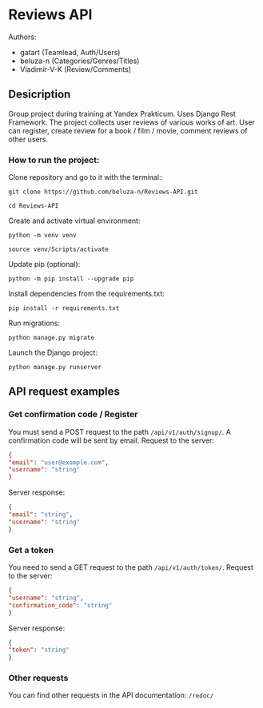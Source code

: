 # Reviews API
Authors:
* gatart (Teamlead, Auth/Users)
* beluza-n (Categories/Genres/Titles)
* Vladimir-V-K (Review/Comments)

## Desicription
Group project during training at Yandex Prakticum. Uses Django Rest Framework.
The project collects user reviews of various works of art. User can register, create review for a book / film / movie, comment reviews of other users.

### How to run the project:
Clone repository and go to it with the terminal::

```
git clone https://github.com/beluza-n/Reviews-API.git
```

```
cd Reviews-API
```

Create and activate virtual environment:

```
python -m venv venv
```

```
source venv/Scripts/activate
```

Update pip (optional):

```
python -m pip install --upgrade pip
```

Install dependencies from the requirements.txt:

```
pip install -r requirements.txt
```

Run migrations:

```
python manage.py migrate
```

Launch the Django project:

```
python manage.py runserver
```

## API request examples

### Get confirmation code / Register
You must send a POST request to the path `/api/v1/auth/signup/`.
A confirmation code will be sent by email.
Request to the server:
```json
{
"email": "user@example.com",
"username": "string"
}
```

Server response:
```json
{
"email": "string",
"username": "string"
}
```
### Get a token
You need to send a GET request to the path `/api/v1/auth/token/`.
Request to the server:
```json
{
"username": "string",
"confirmation_code": "string"
}
```
Server response:
```json
{
"token": "string"
}
```
### Other requests
You can find other requests in the API documentation:
`/redoc/`
